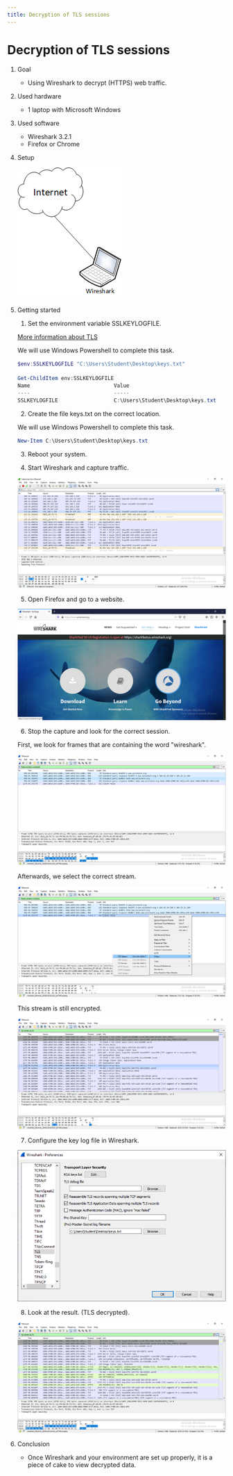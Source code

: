 ```yaml
---
title: Decryption of TLS sessions
---
```


# Decryption of TLS sessions

1. Goal
    * Using Wireshark to decrypt (HTTPS) web traffic.
     
2. Used hardware
    * 1 laptop with Microsoft Windows

3. Used software
    * Wireshark 3.2.1
    * Firefox or Chrome

4. Setup
    
    ![Success](./assets/TLS.png)

5. Getting started
    
    1. Set the environment variable SSLKEYLOGFILE.

    [More information about TLS](https://en.wikipedia.org/wiki/Transport_Layer_Security/)

    We will use Windows Powershell to complete this task.
    
    ```powershell
    $env:SSLKEYLOGFILE "C:\Users\Student\Desktop\keys.txt"
    
    Get-ChildItem env:SSLKEYLOGFILE
    Name                           Value
    ----                           -----
    SSLKEYLOGFILE                  C:\Users\Student\Desktop\keys.txt
    ```
    
    2. Create the file keys.txt on the correct location.

    We will use Windows Powershell to complete this task.
    
    ```powershell
    New-Item C:\Users\Student\Desktop\keys.txt
    ```
    3. Reboot your system.

    4. Start Wireshark and capture traffic.

    ![Success](./assets/capture.png)

    5. Open Firefox and go to a website.

      ![Success](./assets/website.png)
    
    6. Stop the capture and look for the correct session.

    First, we look for frames that are containing the word "wireshark".

    ![Success](./assets/wireshark.png)

    Afterwards, we select the correct stream.

    ![Success](./assets/tcpstream.png)

    This stream is still encrypted.

    ![Success](./assets/encrypted.png)

    7. Configure the key log file in Wireshark.

    ![Success](./assets/preferences.png)

    8. Look at the result. (TLS decrypted).

    ![Success](./assets/decrypted.png)
   
6. Conclusion
    * Once Wireshark and your environment are set up properly, it is a piece of cake to view decrypted data.   
